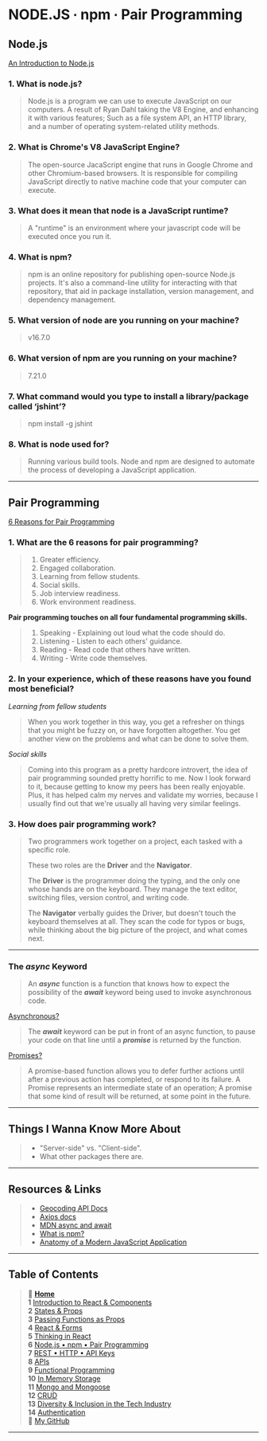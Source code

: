# NODE.JS ∙ npm ∙ Pair Programming

## Node.js

[An Introduction to Node.js](https://www.sitepoint.com/an-introduction-to-node-js/)

### **1. What is node.js?**

> Node.js is a program we can use to execute JavaScript on our computers. A result of Ryan Dahl taking the V8 Engine, and enhancing it with various features; Such as a file system API, an HTTP library, and a number of operating system-related utility methods.

### **2. What is Chrome's V8 JavaScript Engine?**

> The open-source JacaScript engine that runs in Google Chrome and other Chromium-based browsers. It is responsible for compiling JavaScript directly to native machine code that your computer can execute.

### **3. What does it mean that node is a JavaScript runtime?**

> A "runtime" is an environment where your javascript code will be executed once you run it.

### **4. What is npm?**

> npm is an online repository for publishing open-source Node.js projects. It's also a command-line utility for interacting with that repository, that aid in package installation, version management, and dependency management.

### **5. What version of node are you running on your machine?**

> v16.7.0

### **6. What version of npm are you running on your machine?**

> 7.21.0

### **7. What command would you type to install a library/package called ‘jshint’?**

> npm install -g jshint

### **8. What is node used for?**

> Running various build tools. Node and npm are designed to automate the process of developing a JavaScript application.

_____

## Pair Programming

[6 Reasons for Pair Programming](https://www.codefellows.org/blog/6-reasons-for-pair-programming/)

### **1. What are the 6 reasons for pair programming?**

> 1. Greater efficiency.
> 2. Engaged collaboration.
> 3. Learning from fellow students.
> 4. Social skills.
> 5. Job interview readiness.
> 6. Work environment readiness.

**Pair programming touches on all four fundamental programming skills.**

> 1. Speaking - Explaining out loud what the code should do.
> 2. Listening - Listen to each others' guidance.
> 3. Reading - Read code that others have written.
> 4. Writing - Write code themselves.

### **2. In your experience, which of these reasons have you found most beneficial?**

*Learning from fellow students*
>When you work together in this way, you get a refresher on things that you might be fuzzy on, or have forgotten altogether. You get another view on the problems and what can be done to solve them.

*Social skills*
>Coming into this program as a pretty hardcore introvert, the idea of pair programming sounded pretty horrific to me. Now I look forward to it, because getting to know my peers has been really enjoyable. Plus, it has helped calm my nerves and validate my worries, because I usually find out that we're usually all having very similar feelings.

### **3. How does pair programming work?**

> Two programmers work together on a project, each tasked with a specific role.
>
> These two roles are the **Driver** and the **Navigator**.
>
> The **Driver** is the programmer doing the typing, and the only one whose hands are on the keyboard. They manage the text editor, switching files, version control, and writing code.
>
> The **Navigator** verbally guides the Driver, but doesn't touch the keyboard themselves at all. They scan the code for typos or bugs, while thinking about the big picture of the project, and what comes next.

_____

### The ***async*** Keyword

> An ***async*** function is a function that knows how to expect the possibility of the ***await*** keyword being used to invoke asynchronous code. 

[Asynchronous?](https://developer.mozilla.org/en-US/docs/Learn/JavaScript/Asynchronous/Concepts#asynchronous)

> The ***await*** keyword can be put in front of an async function, to pause your code on that line until a ***promise*** is returned by the function.

[Promises?](https://developer.mozilla.org/en-US/docs/Learn/JavaScript/Asynchronous/Promises)

> A promise-based function allows you to defer further actions until after a previous action has completed, or respond to its failure. A Promise represents an intermediate state of an operation; A promise that some kind of result will be returned, at some point in the future.

_____

## Things I Wanna Know More About

> * "Server-side" vs. "Client-side".
> * What other packages there are.

_____

## Resources & Links

> * [Geocoding API Docs](https://locationiq.com/)
> * [Axios docs](https://www.npmjs.com/package/axios)
> * [MDN async and await](https://developer.mozilla.org/en-US/docs/Learn/JavaScript/Asynchronous/Async_await)
> * [What is npm?](https://nodejs.org/en/knowledge/getting-started/npm/what-is-npm/)
> * [Anatomy of a Modern JavaScript Application](https://www.sitepoint.com/anatomy-of-a-modern-javascript-application/)

_____

## Table of Contents

> 🏡 [**Home**](https://mistidinzy.github.io/ReadingNotes/) <br>
> **1** [Introduction to React & Components](/read01.md)<br>
> **2** [States & Props](/read02.md)<br>
> **3** [Passing Functions as Props](/read03.md)<br>
> **4** [React & Forms](/read04.md)<br>
> **5** [Thinking in React](/read05.md)<br>
> **6** [Node.js • npm • Pair Programming](/read06.md)<br>
> **7** [REST • HTTP • API Keys](/read07.md)<br>
> **8** [APIs](/read08.md)<br>
> **9** [Functional Programming](/read09.md)<br>
> **10** [In Memory Storage](/read10.md)<br>
> **11** [Mongo and Mongoose](/read11.md)<br>
> **12** [CRUD](/read12.md)<br>
> **13** [Diversity & Inclusion in the Tech Industry](/read13.md)<br>
> **14** [Authentication](/read14.md)<br>
> 🐙 [My GitHub](https://github.com/mistidinzy)

_____
